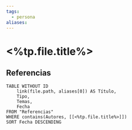 ```yaml
---
tags:
  - persona
aliases:
---
```

# <%tp.file.title%>

## Referencias
```dataview
TABLE WITHOUT ID
    link(file.path, aliases[0]) AS Título,
    Tipo,
    Temas,
    Fecha
FROM "Referencias"
WHERE contains(Autores, [[<%tp.file.title%>]])
SORT Fecha DESCENDING
```
